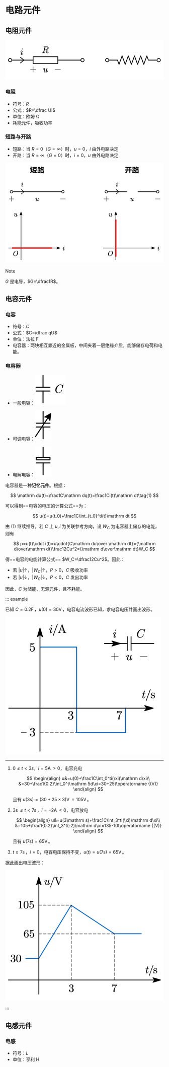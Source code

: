 # 电路元件

## 电阻元件

![](./images/resistor.svg)

### 电阻

- 符号：$R$
- 公式：$R=\dfrac UI$
- 单位：欧姆 $\operatorname \Omega$
- 耗能元件，吸收功率

### 短路与开路

- 短路：当 $R=0$（$G=\infty$）时，$u=0$，$i$ 由外电路决定
- 开路：当 $R=\infty$（$G=0$）时，$i=0$，$u$ 由外电路决定

![](./images/short-open.svg)

> [!note]
>
> $G$ 是电导，$G=\dfrac1R$。

## 电容元件

### 电容

- 符号：$C$
- 公式：$C=\dfrac qU$
- 单位：法拉 $\operatorname F$
- 电容器：两块相互靠近的金属板，中间夹着一层绝缘介质，能够储存电荷和电能。

### 电容器

- 一般电容：![](./images/normal-capacitor.svg)

- 可调电容：![](./images/adj-capacitor.svg)

- 电解电容：![](./images/ele-capacitor.svg)

电容器是一种**记忆元件**。根据：

$$
\mathrm du(t)=\frac1C\mathrm dq(t)=\frac1Ci(t)\mathrm dt\tag{1}
$$

可以得到==电容的电压的计算公式==为：

$$
u(t)=u(t_0)+\frac1C\int_{t_0}^ti(t)\mathrm dt
$$

由 $(1)$ 继续推导，若 $C$ 上 $u,i$ 为关联参考方向，设 $W_C$ 为电容器上储存的电能，则有

$$
p=u(t)\cdot i(t)=u\cdot{C\mathrm du\over \mathrm dt}={\mathrm d\over\mathrm dt}\frac12Cu^2={\mathrm d\over\mathrm dt}W_C
$$

得==电容的电能计算公式== $W_C=\dfrac12Cu^2$。因此：

- 若 $|u|\uparrow$，$|W_C|\uparrow$，$P>0$，$C$ 吸收功率
- 若 $|u|\downarrow$，$|W_C|\downarrow$，$P<0$，$C$ 发出功率

因此，$C$ 为储能、无源元件，且不耗能。

::: example

已知 $C=0.2\operatorname {F}$，$u(0)=30\operatorname V$，电容电流波形已知，求电容电压并画出波形。

![](./images/example-i-t.svg)

---

1. $0\le t<3s$，$i=5\operatorname A>0$，电容充电

   $$
   \begin{align}
   u&=u(0)+\frac1C\int_0^ti(\xi)\mathrm d\xi\\
   &=30+\frac1{0.2}\int_0^t\mathrm 5d\xi=30+25t\operatorname {(V)}
   \end{align}
   $$

   且有 $u(3\mathrm s)=(30+25\times3)\operatorname V=105\operatorname V$。

2. $3\operatorname s\le t<7\operatorname s$，$i=-2\operatorname A<0$，电容放电

   $$
   \begin{align}
   u&=u(3\mathrm s)+\frac1C\int_3^ti(\xi)\mathrm d\xi\\
   &=105+\frac1{0.2}\int_3^t(-2)\mathrm d\xi=135-10t\operatorname {(V)}
   \end{align}
   $$

   且有 $u(7\mathrm s)=65\operatorname V$。

3. $t\ge7\operatorname s$，$i=0$，电容电压保持不变，$u(t)=u(7\mathrm s)=65\operatorname V$。

据此画出电压波形：

![](./images/example-u-t.svg)

:::

## 电感元件

### 电感

- 符号：$L$
- 单位：亨利 $\operatorname H$
